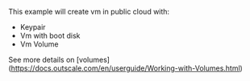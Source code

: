 This example will create vm in public cloud with:
* Keypair
* Vm with boot disk
* Vm Volume

See more details on [volumes] (https://docs.outscale.com/en/userguide/Working-with-Volumes.html)